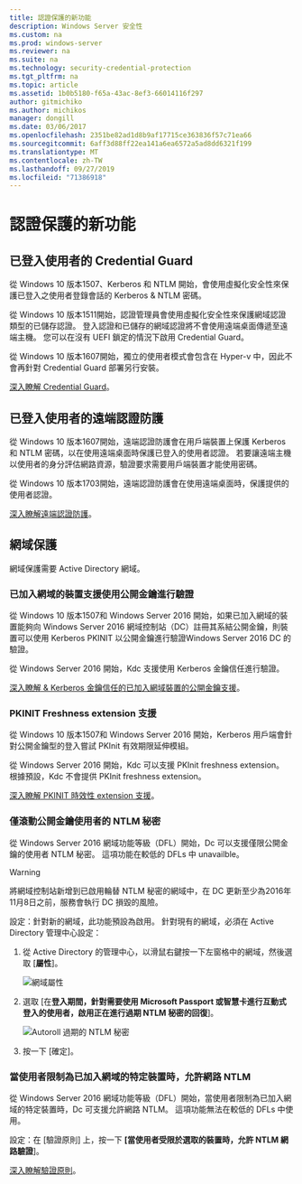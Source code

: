 ```yaml
---
title: 認證保護的新功能
description: Windows Server 安全性
ms.custom: na
ms.prod: windows-server
ms.reviewer: na
ms.suite: na
ms.technology: security-credential-protection
ms.tgt_pltfrm: na
ms.topic: article
ms.assetid: 1b0b5180-f65a-43ac-8ef3-66014116f297
author: gitmichiko
ms.author: michikos
manager: dongill
ms.date: 03/06/2017
ms.openlocfilehash: 2351be82ad1d8b9af17715ce363836f57c71ea66
ms.sourcegitcommit: 6aff3d88ff22ea141a6ea6572a5ad8dd6321f199
ms.translationtype: MT
ms.contentlocale: zh-TW
ms.lasthandoff: 09/27/2019
ms.locfileid: "71386918"
---
```

# <a name="whats-new-in-credential-protection"></a>認證保護的新功能

## <a name="credential-guard-for-signed-in-user"></a>已登入使用者的 Credential Guard

從 Windows 10 版本1507、Kerberos 和 NTLM 開始，會使用虛擬化安全性來保護已登入之使用者登錄會話的 Kerberos & NTLM 密碼。 

從 Windows 10 版本1511開始，認證管理員會使用虛擬化安全性來保護網域認證類型的已儲存認證。 登入認證和已儲存的網域認證將不會使用遠端桌面傳遞至遠端主機。 您可以在沒有 UEFI 鎖定的情況下啟用 Credential Guard。

從 Windows 10 版本1607開始，獨立的使用者模式會包含在 Hyper-v 中，因此不會再針對 Credential Guard 部署另行安裝。

[深入瞭解 Credential Guard](https://technet.microsoft.com/itpro/windows/keep-secure/credential-guard)。


## <a name="remote-credential-guard-for-signed-in-user"></a>已登入使用者的遠端認證防護

從 Windows 10 版本1607開始，遠端認證防護會在用戶端裝置上保護 Kerberos 和 NTLM 密碼，以在使用遠端桌面時保護已登入的使用者認證。 若要讓遠端主機以使用者的身分評估網路資源，驗證要求需要用戶端裝置才能使用密碼。

從 Windows 10 版本1703開始，遠端認證防護會在使用遠端桌面時，保護提供的使用者認證。

[深入瞭解遠端認證防護](https://technet.microsoft.com/itpro/windows/keep-secure/remote-credential-guard)。

## <a name="domain-protections"></a>網域保護

網域保護需要 Active Directory 網域。

### <a name="domain-joined-device-support-for-authentication-using-public-key"></a>已加入網域的裝置支援使用公開金鑰進行驗證

從 Windows 10 版本1507和 Windows Server 2016 開始，如果已加入網域的裝置能夠向 Windows Server 2016 網域控制站（DC）註冊其系結公開金鑰，則裝置可以使用 Kerberos PKINIT 以公開金鑰進行驗證Windows Server 2016 DC 的驗證。

從 Windows Server 2016 開始，Kdc 支援使用 Kerberos 金鑰信任進行驗證。  

[深入瞭解 & Kerberos 金鑰信任的已加入網域裝置的公開金鑰支援](https://technet.microsoft.com/windows-server-docs/security/kerberos/whats-new-in-kerberos-authentication)。

### <a name="pkinit-freshness-extension-support"></a>PKINIT Freshness extension 支援

從 Windows 10 版本1507和 Windows Server 2016 開始，Kerberos 用戶端會針對公開金鑰型的登入嘗試 PKInit 有效期限延伸模組。 

從 Windows Server 2016 開始，Kdc 可以支援 PKInit freshness extension。  根據預設，Kdc 不會提供 PKInit freshness extension。 

[深入瞭解 PKINIT 時效性 extension 支援](https://technet.microsoft.com/windows-server-docs/security/kerberos/whats-new-in-kerberos-authentication)。

### <a name="rolling-public-key-only-users-ntlm-secrets"></a>僅滾動公開金鑰使用者的 NTLM 秘密

從 Windows Server 2016 網域功能等級（DFL）開始，Dc 可以支援僅限公開金鑰的使用者 NTLM 秘密。 這項功能在較低的 DFLs 中 unavailble。

> [!WARNING] 
> 將網域控制站新增到已啟用輪替 NTLM 秘密的網域中，在 DC 更新至少為2016年11月8日之前，服務會執行 DC 損毀的風險。 

設定：針對新的網域，此功能預設為啟用。 針對現有的網域，必須在 Active Directory 管理中心設定： 

1. 從 Active Directory 的管理中心，以滑鼠右鍵按一下左窗格中的網域，然後選取 [**屬性**]。

    ![網域屬性](../media/Credentials-Protection-And-Management/domain-properties.png)

2. 選取 [在**登入期間，針對需要使用 Microsoft Passport 或智慧卡進行互動式登入的使用者，啟用正在進行過期 NTLM 秘密的回復**]。

    ![Autoroll 過期的 NTLM 秘密](../media/Credentials-Protection-And-Management/autoroll-ntlm.png)

3. 按一下 [確定]。 

### <a name="allowing-network-ntlm-when-user-is-restricted-to-specific-domain-joined-devices"></a>當使用者限制為已加入網域的特定裝置時，允許網路 NTLM

從 Windows Server 2016 網域功能等級（DFL）開始，當使用者限制為已加入網域的特定裝置時，Dc 可支援允許網路 NTLM。 這項功能無法在較低的 DFLs 中使用。

設定：在 [驗證原則] 上，按一下 **[當使用者受限於選取的裝置時，允許 NTLM 網路驗證**]。 

[深入瞭解驗證原則](https://technet.microsoft.com/windows-server-docs/security/credentials-protection-and-management/authentication-policies-and-authentication-policy-silos)。
